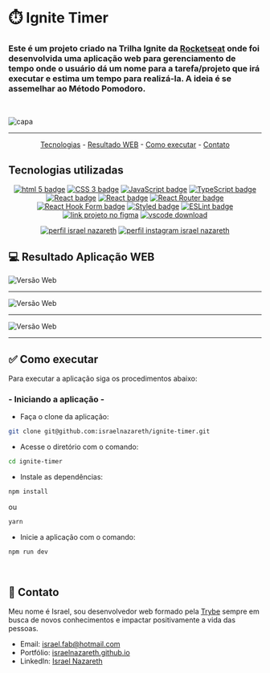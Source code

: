 # ⏱️ Ignite Timer

### Este é um projeto criado na Trilha Ignite da [Rocketseat](https://www.rocketseat.com.br/) onde foi desenvolvida uma aplicação web para gerenciamento de tempo onde o usuário dá um nome para a tarefa/projeto que irá executar e estima um tempo para realizá-la. A ideia é se assemelhar ao Método Pomodoro.
<br>

![capa](https://user-images.githubusercontent.com/85763987/211671785-ea1b1de6-5823-44ee-857c-dca918c08859.png)

<hr>

<p align="center">
  <a href="#-tecnologias-utilizadas">Tecnologias</a> -
  <a href="#-resultado-aplicação-web">Resultado WEB</a> -
  <a href="#-como-executar">Como executar</a> -
  <a href="#-contato">Contato</a>
</p>

<a id="-tecnologias-utilizadas"></a>

## Tecnologias utilizadas

<p align="center">
  <a href= "https://html5.org/"><img alt="html 5 badge" src="https://img.shields.io/static/v1?logoWidth=15&logoColor=E34F26&logo=HTML5&label=Markup Language&message=HTML5&color=E34F26"></a>
  <a href= "https://developer.mozilla.org/pt-BR/docs/Web/CSS"><img alt="CSS 3 badge" src="https://img.shields.io/static/v1?logoWidth=15&logoColor=1572B6&logo=CSS3&label=Style&message=CSS3&color=1572B6"></a>
  <a href= "https://www.javascript.com/"><img alt="JavaScript badge" src="https://img.shields.io/static/v1?logoWidth=15&logoColor=F7DF1E&logo=JavaScript&label=Language&message=JavaScript&color=F7DF1E"></a>
  <a href= "https://www.typescriptlang.org/"><img alt="TypeScript badge" src="https://img.shields.io/static/v1?logoWidth=15&logoColor=3178c6&logo=TypeScript&label=Language&message=TypeScript&color=3178c6"></a>
  <a href= "https://reactjs.org/"><img alt="React badge" src="https://img.shields.io/static/v1?logoWidth=15&logoColor=61dafb&logo=React&label=Framework&message=React&color=61dafb"></a>
  <a href= "https://vitejs.dev/"><img alt="React badge" src="https://img.shields.io/static/v1?logoWidth=15&logoColor=646CFF&logo=vite&label=Build Tool&message=Vite&color=646CFF"></a>
  <a href= "https://reactrouter.com/en/main"><img alt="React Router badge" src="https://img.shields.io/static/v1?logoWidth=15&logoColor=CA4245&logo=reactrouter&label=Library&message=React Router&color=CA4245"></a>
  <a href= "https://react-hook-form.com/"><img alt="React Hook Form badge" src="https://img.shields.io/static/v1?logoWidth=15&logoColor=EC5990&logo=reacthookform&label=Library&message=React-Hook-Form&color=EC5990"></a>
  <a href= "https://styled-components.com/"><img alt="Styled badge" src="https://img.shields.io/static/v1?logoWidth=15&logoColor=DB7093&logo=styledcomponents&label=Library&message=Styled Components&color=DB7093"></a>
  <a href= "https://eslint.org/"><img alt="ESLint badge" src="https://img.shields.io/static/v1?logoWidth=15&logoColor=4B32C3&logo=eslint&label=Linter&message=ESLint&color=4B32C3"></a>
  <a href= "https://www.figma.com/file/IBaKjqTi23ai3kkJ5XdMcN/Bol%C3%A3o-da-Copa-(Community)-(Copy)"><img alt="link projeto no figma" src="https://img.shields.io/static/v1?logoWidth=15&logoColor=F24E1E&logo=Figma&label=Designer&message=Figma&color=F24E1E"></a>
  <a href= "https://code.visualstudio.com/download"><img alt="vscode download" src="https://img.shields.io/static/v1?logoWidth=15&logoColor=007ACC&logo=Visual Studio Code&label=IDE&message=Visual Studio Code&color=007ACC"></a>
</p>

<p align="center">
  <a href= "https://www.linkedin.com/in/israelnazareth/"><img alt="perfil israel nazareth" src="https://img.shields.io/static/v1?logoWidth=15&logoColor=0A66C2&logo=LinkedIn&label=LinkedIn&message=Israel Nazareth&color=0A66C2"></a>
  <a href= "https://instagram.com/raeldotjs"><img alt="perfil instagram israel nazareth" src="https://img.shields.io/static/v1?logoWidth=15&logoColor=E4405F&logo=Instagram&label=Instagram&message=@raeldotjs&color=E4405F"></a>


</p>

<a id="-resultado-aplicação-web"></a>

## :computer: Resultado Aplicação WEB

<img src="https://user-images.githubusercontent.com/85763987/225460412-d2ceb9d9-1a95-4dbb-ac19-3fa8a35051c1.png" alt="Versão Web">
<hr>

<img src="https://user-images.githubusercontent.com/85763987/225460650-16e87b90-6938-424a-b38b-8f14f61d67d3.png" alt="Versão Web">
<hr>

<img src="https://user-images.githubusercontent.com/85763987/225461139-600d84bb-2639-4794-ae5b-64fc24ca572f.png" alt="Versão Web">
<hr>

<a id="-como-executar"></a>

## :white_check_mark: Como executar

Para executar a aplicação siga os procedimentos abaixo:

### - Iniciando a aplicação -

-   Faça o clone da aplicação:

```bash
git clone git@github.com:israelnazareth/ignite-timer.git
```

-   Acesse o diretório com o comando:

```bash
cd ignite-timer
```

-   Instale as dependências:

```bash
npm install
```
ou
```bash
yarn
```

-   Inicie a aplicação com o comando:

```bash
npm run dev
```

<br>

<a id="-contato"></a>

## :email: Contato

Meu nome é Israel, sou desenvolvedor web formado pela [Trybe](https://www.betrybe.com/) sempre em busca de novos conhecimentos e impactar positivamente a vida das pessoas.

-   Email: israel.fab@hotmail.com
-   Portfólio: [israelnazareth.github.io](https://israelnazareth.github.io/)
-   LinkedIn: [Israel Nazareth](https://www.linkedin.com/in/israelnazareth/)
